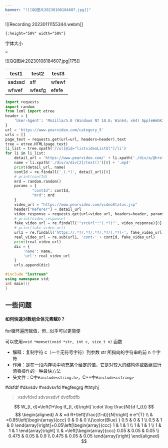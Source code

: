 ```yaml
---
banner: "![[QQ图片20230108184607.jpg]]"
---
```



![[Recording 20230111155344.webm]]

```text
{:height="50%" width="50%"}
```




字体大小

<img src="C:\Users\凝雨\Desktop\QQ图片20230108184607.jpg" style="zoom:50%;" />

 ![[QQ图片20230108184607.jpg|175]]

| test1  | test2  | test3 |
| ------ | ------ | ----- |
| sadsad | sff    | wfewf |
| wfwef  | wfesfg | efefe      |


```python
import requests  
import random  
from lxml import etree  
header = {  
    'User-Agent': 'Mozilla/5.0 (Windows NT 10.0; Win64; x64) AppleWebKit/537.36 (KHTML, like Gecko) Chrome/108.0.0.0 Safari/537.36 Edg/108.0.1462.54'  
}  
url = 'https://www.pearvideo.com/category_5'  
urls = []  
page_text = requests.get(url=url, headers=header).text  
tree = etree.HTML(page_text)  
li_list = tree.xpath('//ul[@id="listvideoListUl"]/li')  
for li in li_list:  
    detail_url = 'https://www.pearvideo.com/' + li.xpath('./div/a/@href')[0]  
    name = li.xpath('./div/a/div[2]/text()')[0] + '.mp4'  
    print(detail_url, name)  
    contId = re.findall('_(.*)', detail_url)[0]  
    # print(contId)  
    mrd = random.random()  
    params = {  
            "contId": contId,  
            "mrd": mrd  
    }  
    video_url = "https://www.pearvideo.com/videoStatus.jsp"  
    header["Referer"] = detail_url  
    video_response = requests.get(url=video_url, headers=header, params=params).text  
    # print(video_response)  
    fake_video_url = re.findall('"srcUrl":"(.*?)"', video_response)[0]  
    # print(fake_video_url)  
    url1 = re.findall('https://.*?/.*?/.*?/.*?/(.*?)-', fake_video_url)[0]  
    real_video_url = re.sub(url1, 'cont-' + contId, fake_video_url)  
    print(real_video_url)  
    dic = {  
        'name': name,  
        'url': real_video_url  
    }  
    urls.append(dic)
```

```C++
#include "iostream"
using namespace std;
int main(){
}
```



## 一些问题

#### 如何快速对数组全体元素赋0？

for循环遍历赋值，但...似乎可以更简便

可以使用`void *memset(void *str, int c, size_t n)` 函数

-   解释：复制字符 c（一个无符号字符）到参数 str 所指向的字符串的前 n 个字符
-   作用：是在一段内存块中填充某个给定的值，它是对较大的结构体或数组进行清零操作的一种最快方法
-   头文件：C中`#include<string.h>`，C++中`#include<cstring>`

#dsfdf #dsvsdv #vsdvsvfd #egfesgrg #thtyhj

> vsdvfdvd
> sdvsvsdvf
> dvdfbdfb

$$
W_{t, d}=\left(1+\log tf_{t, d}\right) \cdot \log \frac{N}{d f_{t}}
$$
$$
\begin{aligned}
A & =d R+\left[\frac{(1-d)}{N}\right] e e^{T} \\
& =0.85\left[\begin{array}{ccc}
0 & 0 & 0 \\{\color{Blue} } 
0.5 & 0 & 1 \\
0.5 & 1 & 0
\end{array}\right]+0.05\left[\begin{array}{ccc}
1 & 1 & 1 \\
1 & 1 & 1 \\
1 & 1 & 1
\end{array}\right] \\
& =\left[\begin{array}{ccc}
0.05 & 0.05 & 0.05 \\
0.475 & 0.05 & 0.9 \\
0.475 & 0.05 & 0.05
\end{array}\right]
\end{aligned}
$$
